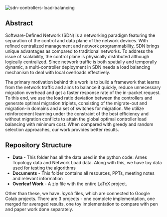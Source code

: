 
![sdn-controllers-load-balancing](https://user-images.githubusercontent.com/45942031/140089516-08ea50dd-ff1e-481d-b481-6222cd9ff01b.png)

## Abstract 
Software-Defined Network (SDN) is a networking paradigm featuring the separation of the control and data plane of the network devices. With refined centralized management and network programmability, SDN brings unique advantages as compared to traditional networks. To address the issue of scalability, the control plane is physically distributed although logically centralized. Since network traffic is both spatially and temporally dynamic, a multi-controller deployment in SDN needs a load balancing mechanism to deal with local overloads effectively.

The primary motivation behind this work is to build a framework that learns from the network traffic and aims to balance it quickly, reduce unnecessary migration overhead and get a faster response rate of the in-packet request. To this end, we use the load ratio deviation between the controllers and generate optimal migration triplets, consisting of the migrate-out and migration-in domains and a set of switches for migration. We utilize reinforcement learning under the constraint of the best efficiency and without migration conflicts to attain the global optimal controller load balancing with minimum cost. When compared with greedy and random selection approaches, our work provides better results.

## Repository Structure
* **Data** - This folder has all the data used in the python code: Arnes Topology data and Network Load data. Along with this, we have toy data used for testing the algorithms
* **Documents** - This folder contains all resources, PPTs, meeting notes and relevant information
* **Overleaf Work** - A zip file with the entire LaTeX project.

Other than these, we have _.ipynb_ files, which are connected to Google Colab projects. There are 3 projects - one complete implementation, one merged for averaged results, one toy implementation to compare with pen and paper work done separately. 
